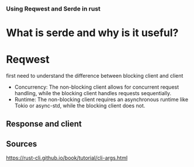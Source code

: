 ### Using Reqwest and Serde in rust
# What is serde and why is it useful?
# Reqwest
first need to understand the difference between blocking client and client
- Concurrency: The non-blocking client allows for concurrent request handling, while the blocking client handles requests sequentially.
- Runtime: The non-blocking client requires an asynchronous runtime like Tokio or async-std, while the blocking client does not.

## Response and client


## Sources
https://rust-cli.github.io/book/tutorial/cli-args.html